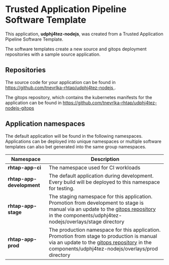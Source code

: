 # Trusted Application Pipeline Software Template

This application, **udphj4tez-nodejs**, was created from a Trusted Application Pipeline Software Template.

The software templates create a new source and gitops deployment repositories with a sample source application. 

## Repositories

The source code for your application can be found in [https://github.com/tnevrlka-rhtap/udphj4tez-nodejs ](https://github.com/tnevrlka-rhtap/udphj4tez-nodejs ).
 
The gitops repository, which contains the kubernetes manifests for the application can be found in 
[https://github.com/tnevrlka-rhtap/udphj4tez-nodejs-gitops ](https://github.com/tnevrlka-rhtap/udphj4tez-nodejs-gitops ) 

## Application namespaces 

The default application will be found in the following namespaces. Applications can be deployed into unique namespaces or multiple software templates can also bet generated into the same group namespaces.  

|  Namespace   |  Description   |  
| -------- | -------- |
| **rhtap-app-ci** | The namespace used for CI workloads |
| **rhtap-app-development** | The default application during development. Every build will be deployed to this namespace for testing. |
| **rhtap-app-stage** | The staging namespace for this application. Promotion from development to stage is manual via an update to the [gitops repository](https://github.com/tnevrlka-rhtap/udphj4tez-nodejs-gitops ) in the components/udphj4tez-nodejs/overlays/stage directory |
| **rhtap-app-prod** | The production namespace for this application. Promotion from stage to production is manual via an update to the [gitops repository](https://github.com/tnevrlka-rhtap/udphj4tez-nodejs-gitops ) in the components/udphj4tez-nodejs/overlays/prod directory |